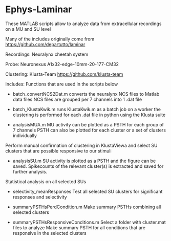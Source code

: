 # Ephys-Laminar

These MATLAB scripts allow to analyze data from extracellular recordings on a MU and SU level

Many of the includes originally come from https://github.com/departutto/laminar

Recordings:   Neuralynx cheetah system

Probe:        Neuronexus A1x32-edge-10mm-20-177-CM32

Clustering:   Klusta-Team https://github.com/klusta-team

Includes:     Functions that are used in the scripts below

- batch_convertNCS2Dat.m
    converts the neuralynx NCS files to Matlab data files
    NCS files are grouped per 7 channels into 1 .dat file

- batch_KlustaKwik.m
    runs KlustaKwik.m as a batch job on a worker
    the clustering is performed for each .dat file in python using the Klusta suite
   
- analysisMUA.m
    MU activity can be plotted as a PSTH for each group of 7 channels
    PSTH can also be plotted for each cluster or a set of clusters individually

Perform manual confirmation of clustering in KlustaViewa and select SU clusters that are possible responsive to our stimuli

- analysisSU.m
    SU activity is plotted as a PSTH and the figure can be saved.
    Spikecounts of the relevant cluster(s) is extracted and saved for further analysis.
   
Statistical analysis on all selected SUs

- selectivity_meanResponses
    Test all selected SU clusters for significant responses and selectivity
  
- summaryPSTHsPerdCondition.m
    Make summary PSTHs combining all selected clusters

- summaryPSTHsResponsiveConditions.m
    Select a folder with cluster.mat files to analyze
    Make summary PSTH for all conditions that are responsive in the selected clusters
